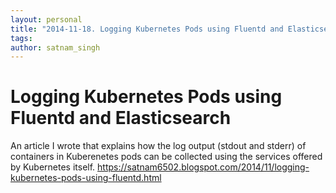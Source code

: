 ```yaml
---
layout: personal
title: "2014-11-18. Logging Kubernetes Pods using Fluentd and Elasticsearch"
tags:
author: satnam_singh
---
```

# Logging Kubernetes Pods using Fluentd and Elasticsearch
An article I wrote that explains how the log output (stdout and stderr) of containers in Kuberenetes pods can be collected using the services offered by Kubernetes itself. 
https://satnam6502.blogspot.com/2014/11/logging-kubernetes-pods-using-fluentd.html